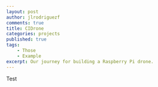 ```yaml
---
layout: post
author: jlrodriguezf
comments: true
title: CIDrone
categories: projects
published: true
tags:
	- Those
	- Example
excerpt: Our journey for building a Raspberry Pi drone.
---
```

Test